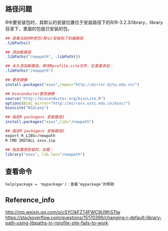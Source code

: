 ## 路径问题
R中要安装包时，其默认的安装位置位于安装路径下的R/R-3.2.3/library，library目录下，里面的包是已安装的包。
```r
## 查看当前的R把包(默认)安装到了机器路径
.libPaths()

## 添加新路径
.libPaths("/newpath", .libPath())

## 永久添加新路径，修改Rprofile.site文件，在里面添加：
.libPaths("/newpath")

## 更改镜像
install.packages("xxxx",repos="http://mirror.bjtu.edu.cn/")

## bioconductor更改镜像
source("http://bioconductor.org/biocLite.R")
options(BioC_mirror="http://mirrors.ustc.edu.cn/bioc/")
biocLite("RGalaxy")

## 指定R packagess 安装路径1
install.packages("xxxx",lib="/newpath")

## 指定R packagess 安装路径2
export R_LIBS=/newpath
R CMD INSTALL xxxx.zip

## 指定路径安装时，加载：
library("xxxx", lib.loc="/newpath")
```

## 查看命令
```
help(package = 'mypackage')：查看‘mypackage’的帮助
```

## Reference_info
http://mp.weixin.qq.com/s/cSYCIkFZT4FWC9U9frS7lw
https://stackoverflow.com/questions/15170399/changing-r-default-library-path-using-libpaths-in-rprofile-site-fails-to-work
